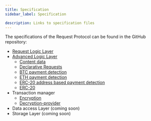 ```yaml
---
title: Specification
sidebar_label: Specification

description: Links to specification files
---
```


The specifications of the Request Protocol can be found in the GitHub repository:

- [Request Logic Layer](https://github.com/RequestNetwork/requestNetwork/blob/development/packages/request-logic/specs/request-logic-specification-v2.0.0.md)
- [Advanced Logic Layer](https://github.com/RequestNetwork/requestNetwork/blob/development/packages/advanced-logic/specs/advanced-logic-specs-0.1.0-DRAFT.md)
  - [Content data](https://github.com/RequestNetwork/requestNetwork/blob/development/packages/advanced-logic/specs/content-data-0.1.0-DRAFT.md)
  - [Declarative Requests](https://github.com/RequestNetwork/requestNetwork/blob/development/packages/advanced-logic/specs/payment-network-any-declarative-0.1.0-DRAFT.md)
  - [BTC payment detection](https://github.com/RequestNetwork/requestNetwork/blob/development/packages/advanced-logic/specs/payment-network-btc-address-based-0.1.0-DRAFT.md)
  - [ETH payment detection](https://github.com/RequestNetwork/requestNetwork/blob/master/packages/advanced-logic/specs/payment-network-eth-input-data-0.1.0-DRAFT.md)
  - [ERC-20 address based payment detection](https://github.com/RequestNetwork/requestNetwork/blob/master/packages/advanced-logic/specs/payment-network-erc20-address-based-0.1.0-DRAFT.md)
  - [ERC-20](https://github.com/RequestNetwork/requestNetwork/blob/master/packages/advanced-logic/specs/payment-network-erc20-proxy-contract-0.1.0-DRAFT.md)
- Transaction manager
  - [Encryption](https://github.com/RequestNetwork/requestNetwork/blob/development/packages/transaction-manager/specs/encryption.md)
  - [Decryption-provider](https://github.com/RequestNetwork/requestNetwork/blob/master/packages/transaction-manager/specs/decryption-provider.md)
- Data access Layer \(coming soon\)
- Storage Layer \(coming soon\)
